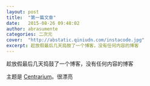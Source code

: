 ```yaml
---
layout: post
title:  "第一篇文章"
date:   2015-08-26 09:48:02
author: abrasumente
categories: 二次元
cover:  "http://abstatic.qiniudn.com/instacode.jpg"
excerpt: 趁放假最后几天捣鼓了一个博客，没有任何内容的博客
---
```


趁放假最后几天捣鼓了一个博客，没有任何内容的博客

主题是 [Centrarium][centrarium]。很漂亮

[jekyll]: http://jekyllrb.com/
[stackedit]: https://stackedit.io
[centrarium]:	https://github.com/bencentra/centrarium
